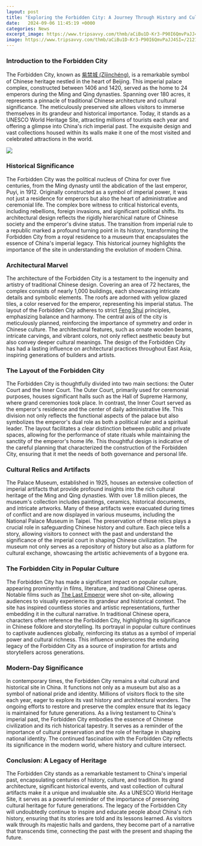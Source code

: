 ```yaml
---
layout: post
title: "Exploring the Forbidden City: A Journey Through History and Culture"
date:   2024-09-06 11:45:19 +0000
categories: News
excerpt_image: https://www.tripsavvy.com/thmb/aCiBu1D-Kr3-P90I6QmvPaJJ4SI=/2121x1414/filters:fill(auto,1)/chinese-temple-and-forbidden-city-in-a-day-636217080-f9f58e9618db4409b22733fcf9591901.jpg
image: https://www.tripsavvy.com/thmb/aCiBu1D-Kr3-P90I6QmvPaJJ4SI=/2121x1414/filters:fill(auto,1)/chinese-temple-and-forbidden-city-in-a-day-636217080-f9f58e9618db4409b22733fcf9591901.jpg
---
```


### Introduction to the Forbidden City
The Forbidden City, known as [紫禁城 (Zǐjìnchéng)](https://fr.edu.vn/en/Forbidden_City), is a remarkable symbol of Chinese heritage nestled in the heart of Beijing. This imperial palace complex, constructed between 1406 and 1420, served as the home to 24 emperors during the Ming and Qing dynasties. Spanning over 180 acres, it represents a pinnacle of traditional Chinese architecture and cultural significance. The meticulously preserved site allows visitors to immerse themselves in its grandeur and historical importance. Today, it stands as a UNESCO World Heritage Site, attracting millions of tourists each year and offering a glimpse into China's rich imperial past. The exquisite design and vast collections housed within its walls make it one of the most visited and celebrated attractions in the world.

![](https://www.tripsavvy.com/thmb/aCiBu1D-Kr3-P90I6QmvPaJJ4SI=/2121x1414/filters:fill(auto,1)/chinese-temple-and-forbidden-city-in-a-day-636217080-f9f58e9618db4409b22733fcf9591901.jpg)
### Historical Significance
The Forbidden City was the political nucleus of China for over five centuries, from the Ming dynasty until the abdication of the last emperor, Puyi, in 1912. Originally constructed as a symbol of imperial power, it was not just a residence for emperors but also the heart of administrative and ceremonial life. The complex bore witness to critical historical events, including rebellions, foreign invasions, and significant political shifts. Its architectural design reflects the rigidly hierarchical nature of Chinese society and the emperor's divine status. The transition from imperial rule to a republic marked a profound turning point in its history, transforming the Forbidden City from a royal residence to a museum that encapsulates the essence of China's imperial legacy. This historical journey highlights the importance of the site in understanding the evolution of modern China.
### Architectural Marvel
The architecture of the Forbidden City is a testament to the ingenuity and artistry of traditional Chinese design. Covering an area of 72 hectares, the complex consists of nearly 1,000 buildings, each showcasing intricate details and symbolic elements. The roofs are adorned with yellow glazed tiles, a color reserved for the emperor, representing his imperial status. The layout of the Forbidden City adheres to strict [Feng Shui](https://fr.edu.vn/en/Feng_shui) principles, emphasizing balance and harmony. The central axis of the city is meticulously planned, reinforcing the importance of symmetry and order in Chinese culture. The architectural features, such as ornate wooden beams, intricate carvings, and vibrant colors, not only reflect aesthetic beauty but also convey deeper cultural meanings. The design of the Forbidden City has had a lasting influence on architectural practices throughout East Asia, inspiring generations of builders and artists.
### The Layout of the Forbidden City
The Forbidden City is thoughtfully divided into two main sections: the Outer Court and the Inner Court. The Outer Court, primarily used for ceremonial purposes, houses significant halls such as the Hall of Supreme Harmony, where grand ceremonies took place. In contrast, the Inner Court served as the emperor's residence and the center of daily administrative life. This division not only reflects the functional aspects of the palace but also symbolizes the emperor's dual role as both a political ruler and a spiritual leader. The layout facilitates a clear distinction between public and private spaces, allowing for the performance of state rituals while maintaining the sanctity of the emperor's home life. This thoughtful design is indicative of the careful planning that characterized the construction of the Forbidden City, ensuring that it met the needs of both governance and personal life.
### Cultural Relics and Artifacts
The Palace Museum, established in 1925, houses an extensive collection of imperial artifacts that provide profound insights into the rich cultural heritage of the Ming and Qing dynasties. With over 1.8 million pieces, the museum's collection includes paintings, ceramics, historical documents, and intricate artworks. Many of these artifacts were evacuated during times of conflict and are now displayed in various museums, including the National Palace Museum in Taipei. The preservation of these relics plays a crucial role in safeguarding Chinese history and culture. Each piece tells a story, allowing visitors to connect with the past and understand the significance of the imperial court in shaping Chinese civilization. The museum not only serves as a repository of history but also as a platform for cultural exchange, showcasing the artistic achievements of a bygone era.
### The Forbidden City in Popular Culture
The Forbidden City has made a significant impact on popular culture, appearing prominently in films, literature, and traditional Chinese operas. Notable films such as [The Last Emperor](https://fr.edu.vn/en/The_Last_Emperor) were shot on-site, allowing audiences to visually experience its grandeur and historical context. The site has inspired countless stories and artistic representations, further embedding it in the cultural narrative. In traditional Chinese opera, characters often reference the Forbidden City, highlighting its significance in Chinese folklore and storytelling. Its portrayal in popular culture continues to captivate audiences globally, reinforcing its status as a symbol of imperial power and cultural richness. This influence underscores the enduring legacy of the Forbidden City as a source of inspiration for artists and storytellers across generations.
### Modern-Day Significance
In contemporary times, the Forbidden City remains a vital cultural and historical site in China. It functions not only as a museum but also as a symbol of national pride and identity. Millions of visitors flock to the site each year, eager to explore its vast history and architectural wonders. The ongoing efforts to restore and preserve the complex ensure that its legacy is maintained for future generations. As a living testament to China's imperial past, the Forbidden City embodies the essence of Chinese civilization and its rich historical tapestry. It serves as a reminder of the importance of cultural preservation and the role of heritage in shaping national identity. The continued fascination with the Forbidden City reflects its significance in the modern world, where history and culture intersect.
### Conclusion: A Legacy of Heritage
The Forbidden City stands as a remarkable testament to China's imperial past, encapsulating centuries of history, culture, and tradition. Its grand architecture, significant historical events, and vast collection of cultural artifacts make it a unique and invaluable site. As a UNESCO World Heritage Site, it serves as a powerful reminder of the importance of preserving cultural heritage for future generations. The legacy of the Forbidden City will undoubtedly continue to inspire and educate people about China's rich history, ensuring that its stories are told and its lessons learned. As visitors walk through its majestic halls and gardens, they become part of a narrative that transcends time, connecting the past with the present and shaping the future.